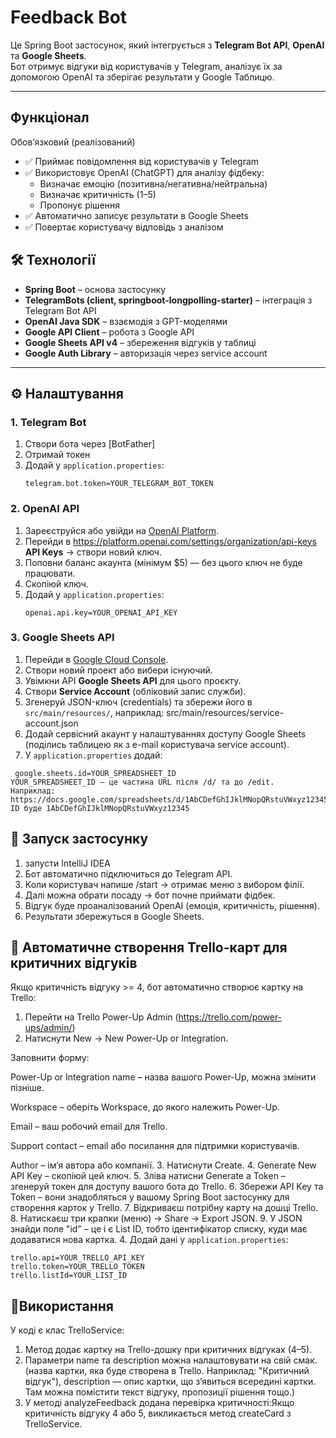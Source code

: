 # Feedback Bot

Це Spring Boot застосунок, який інтегрується з **Telegram Bot API**, **OpenAI** та **Google Sheets**.  
Бот отримує відгуки від користувачів у Telegram, аналізує їх за допомогою OpenAI та зберігає результати у Google Таблицю.

---

## Функціонал
Обов’язковий (реалізований)

- ✅ Приймає повідомлення від користувачів у Telegram
- ✅ Використовує OpenAI (ChatGPT) для аналізу фідбеку:
    - Визначає емоцію (позитивна/негативна/нейтральна)
    - Визначає критичність (1–5)
    - Пропонує рішення
- ✅ Автоматично записує результати в Google Sheets
- ✅ Повертає користувачу відповідь з аналізом

## 🛠️ Технології

- **Spring Boot** – основа застосунку
- **TelegramBots (client, springboot-longpolling-starter)** – інтеграція з Telegram Bot API
- **OpenAI Java SDK** – взаємодія з GPT-моделями
- **Google API Client** – робота з Google API
- **Google Sheets API v4** – збереження відгуків у таблиці
- **Google Auth Library** – авторизація через service account

---

## ⚙️ Налаштування

### 1. Telegram Bot
1. Створи бота через [BotFather]
2. Отримай токен
3. Додай у `application.properties`:
   ```properties
   telegram.bot.token=YOUR_TELEGRAM_BOT_TOKEN
   
### 2. OpenAI API
1. Зареєструйся або увійди на [OpenAI Platform](https://platform.openai.com/).
2. Перейди в https://platform.openai.com/settings/organization/api-keys **API Keys** → створи новий ключ.
3. Поповни баланс акаунта (мінімум $5) — без цього ключ не буде працювати.
4. Скопіюй ключ.
4. Додай у `application.properties`:
   ```properties
   openai.api.key=YOUR_OPENAI_API_KEY

### 3. Google Sheets API
1. Перейди в [Google Cloud Console](https://console.cloud.google.com/).
2. Створи новий проект або вибери існуючий.
3. Увімкни API **Google Sheets API** для цього проєкту.
4. Створи **Service Account** (обліковий запис служби).
5. Згенеруй JSON-ключ (credentials) та збережи його в `src/main/resources/`, наприклад:
   src/main/resources/service-account.json
6. Додай сервісний акаунт у налаштуваннях доступу Google Sheets (поділись таблицею як з e-mail користувача service account).
7. У `application.properties` додай:
```properties
 google.sheets.id=YOUR_SPREADSHEET_ID
YOUR_SPREADSHEET_ID — це частина URL після /d/ та до /edit.
Наприклад: https://docs.google.com/spreadsheets/d/1AbCDefGhIJklMNopQRstuVWxyz12345/edit
ID буде 1AbCDefGhIJklMNopQRstuVWxyz12345
```
## 🚀 Запуск застосунку
1. запусти IntelliJ IDEA
2. Бот автоматично підключиться до Telegram API.
3. Коли користувач напише /start → отримає меню з вибором філії.
4. Далі можна обрати посаду → бот почне приймати фідбек.
5. Відгук буде проаналізований OpenAI (емоція, критичність, рішення).
6. Результати збережуться в Google Sheets.

## 📌 Автоматичне створення Trello-карт для критичних відгуків

Якщо критичність відгуку >= 4, бот автоматично створює картку на Trello:
1. Перейти на Trello Power-Up Admin (https://trello.com/power-ups/admin/)
2. Натиснути New → New Power-Up or Integration.

Заповнити форму:

Power-Up or Integration name – назва вашого Power-Up, можна змінити пізніше.

Workspace – оберіть Workspace, до якого належить Power-Up.

Email – ваш робочий email для Trello.

Support contact – email або посилання для підтримки користувачів.

Author – ім’я автора або компанії.
3. Натиснути Create.
4. Generate New API Key – скопіюй цей ключ.
5. Зліва натисни Generate a Token – згенеруй токен для доступу вашого бота до Trello.
6. Збережи API Key та Token – вони знадобляться у вашому Spring Boot застосунку для створення карток у Trello.
7. Відкриваєш потрібну карту на дошці Trello.
8. Натискаєш три крапки (меню) → Share → Export JSON.
9. У JSON знайди поле "id" – це і є List ID, тобто ідентифікатор списку, куди має додаватися нова картка.
4. Додай дані у `application.properties`:
```properties
trello.api=YOUR_TRELLO_API_KEY
trello.token=YOUR_TRELLO_TOKEN
trello.listId=YOUR_LIST_ID
```
## 🚀Використання
У коді є клас TrelloService:
1. Метод додає картку на Trello-дошку при критичних відгуках (4–5).
2. Параметри name та description можна налаштовувати на свій смак.(назва картки, яка буде створена в Trello. Наприклад: "Критичний відгук"),
description — опис картки, що з’явиться всередині картки. Там можна помістити текст відгуку, пропозиції рішення тощо.)
3. У методі analyzeFeedback додана перевірка критичності:Якщо критичність відгуку 4 або 5, викликається метод createCard з TrelloService.